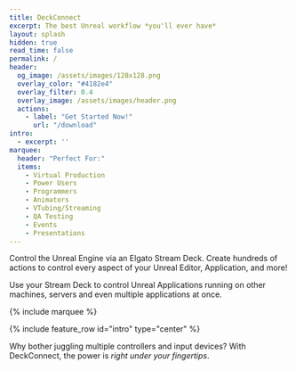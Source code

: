 ```yaml
---
title: DeckConnect
excerpt: The best Unreal workflow *you'll ever have*
layout: splash
hidden: true
read_time: false
permalink: /
header:
  og_image: /assets/images/128x128.png
  overlay_color: "#4182e4"
  overlay_filter: 0.4
  overlay_image: /assets/images/header.png
  actions:
    - label: "Get Started Now!"
      url: "/download"
intro: 
  - excerpt: ''
marquee:
  header: "Perfect For:"
  items:
    - Virtual Production
    - Power Users
    - Programmers
    - Animators
    - VTubing/Streaming
    - QA Testing
    - Events
    - Presentations
---
```


Control the Unreal Engine via an Elgato Stream Deck. Create hundreds of actions to control every aspect of your Unreal Editor, Application, and more!

Use your Stream Deck to control Unreal Applications running on other machines, servers and even multiple applications at once.

{% include marquee %}

{% include feature_row id="intro" type="center" %}

Why bother juggling multiple controllers and input devices? With DeckConnect, the power is *right under your fingertips*.
